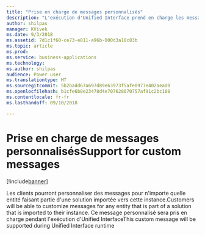 ```yaml
---
title: "Prise en charge de messages personnalisés"
description: "L'exécution d'Unified Interface prend en charge les messages personnalisés"
author: shilpas
manager: KVivek
ms.date: 9/3/2018
ms.assetid: 7d1c1f60-ce73-e811-a96b-000d3a18c83b
ms.topic: article
ms.prod: 
ms.service: business-applications
ms.technology: 
ms.author: shilpas
audience: Power user
ms.translationtype: HT
ms.sourcegitcommit: 5b2badd67a697d89e63973f5afe0977e402aead0
ms.openlocfilehash: b1cfe6b8e23478d4e707628070757af91c2bc108
ms.contentlocale: fr-fr
ms.lasthandoff: 09/10/2018

---
```

# <a name="support-for-custom-messages"></a><span data-ttu-id="0d0e8-103">Prise en charge de messages personnalisés</span><span class="sxs-lookup"><span data-stu-id="0d0e8-103">Support for custom messages</span></span>


[!include[banner](../../includes/banner.md)]

<span data-ttu-id="0d0e8-104">Les clients pourront personnaliser des messages pour n'importe quelle entité faisant partie d'une solution importée vers cette instance.</span><span class="sxs-lookup"><span data-stu-id="0d0e8-104">Customers will be able to customize messages for any entity that is part of a solution that is imported to their instance.</span></span> <span data-ttu-id="0d0e8-105">Ce message personnalisé sera pris en charge pendant l'exécution d'Unified Interface</span><span class="sxs-lookup"><span data-stu-id="0d0e8-105">This custom message will be supported during Unified Interface runtime</span></span>

